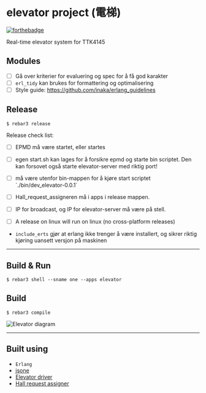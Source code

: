 elevator project (電梯)
=====
[![forthebadge](https://forthebadge.com/images/badges/fuck-it-ship-it.svg)](https://forthebadge.com)

Real-time elevator system for TTK4145

Modules
----

- [ ] Gå over kriterier for evaluering og spec for å få god karakter
- [ ] `erl_tidy` kan brukes for formattering og optimalisering
- [ ] Style guide: https://github.com/inaka/erlang_guidelines

Release
----
    $ rebar3 release

Release check list:

- [ ] EPMD må være startet, eller startes
- [ ] egen start.sh kan lages for å forsikre epmd og starte bin scriptet. Den kan forsovet også starte elevator-server med riktig port!
- [ ] må være utenfor bin-mappen for å kjøre start scriptet ´./bin/dev_elevator-0.0.1´
- [ ] Hall_request_assigneren må i apps i release mappen.

- [ ] IP for broadcast, og IP for elevator-server må være på stell.
- [ ] A release on linux will run on linux (no cross-platform releases)
- `include_erts` gjør at erlang ikke trenger å være installert, og sikrer riktig kjøring uansett versjon på maskinen

----

Build & Run
----
    $ rebar3 shell --sname one --apps elevator

Build
----
    $ rebar3 compile


![Elevator diagram](https://github.com/TTK4145/project-wrong_on_so_many_levels/raw/master/doc/Sanntid_moduler.png)

----

Built using
----
- `Erlang`
- [jsone](https://github.com/sile/jsone)
- [Elevator driver](https://github.com/TTK4145/driver-erlang)
- [Hall request assigner](https://github.com/TTK4145/Project-resources/tree/master/cost_fns/hall_request_assigner)